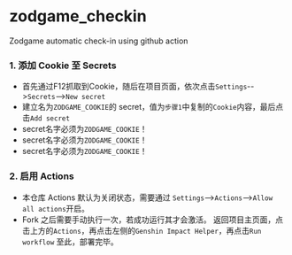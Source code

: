# zodgame_checkin
Zodgame automatic check-in using github action


### 1. 添加 Cookie 至 Secrets

- 首先通过F12抓取到Cookie，随后在项目页面，依次点击`Settings`-->`Secrets`-->`New secret`
- 建立名为`ZODGAME_COOKIE`的 secret，值为`步骤1`中复制的`Cookie`内容，最后点击`Add secret`
- secret名字必须为`ZODGAME_COOKIE`！
- secret名字必须为`ZODGAME_COOKIE`！
- secret名字必须为`ZODGAME_COOKIE`！
### 2. 启用 Actions

- 本仓库 Actions 默认为关闭状态，需要通过 `Settings`-->`Actions`-->`Allow all actions`开启。
- Fork 之后需要手动执行一次，若成功运行其才会激活。
返回项目主页面，点击上方的`Actions`，再点击左侧的`Genshin Impact Helper`，再点击`Run workflow`
至此，部署完毕。
